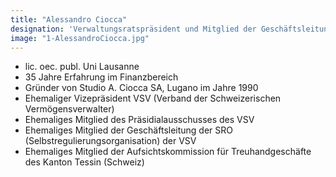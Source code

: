 ```yaml
---
title: "Alessandro Ciocca"
designation: 'Verwaltungsratspräsident und Mitglied der Geschäftsleitung'
image: "1-AlessandroCiocca.jpg"
---
```


- lic. oec. publ. Uni Lausanne
- 35 Jahre Erfahrung im Finanzbereich 
- Gründer von Studio A. Ciocca SA, Lugano im Jahre 1990 
- Ehemaliger Vizepräsident VSV (Verband der Schweizerischen Vermögensverwalter)
- Ehemaliges Mitglied des Präsidialausschusses des VSV
- Ehemaliges Mitglied der Geschäftsleitung der SRO (Selbstregulierungsorganisation) der VSV
- Ehemaliges Mitglied der Aufsichtskommission für Treuhandgeschäfte des Kanton Tessin (Schweiz)